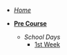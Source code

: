 <!-- _sidebar.md -->

- [*Home*](/)

- [**Pre Course**](precourse/introduction.md "Pre course fulbright - Cicle III April - July")
    * *School Days*
        * [1st Week](precourse/weeks/1stWeek.md "Fist week of school")
